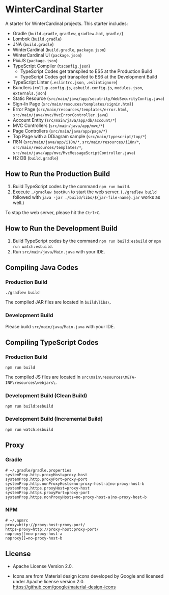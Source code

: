 # WinterCardinal Starter

A starter for WinterCardinal projects.
This starter includes:

* Gradle (`build.gradle`, `gradlew`, `gradlew.bat`, `gradle/`)
* Lombok (`build.gradle`)
* JNA (`build.gradle`)
* WinterCardinal (`build.gradle`, `package.json`)
* WinterCardinal UI (`package.json`)
* PixiJS (`package.json`)
* TypeScript Compiler (`tsconfig.json`)
	* TypeScript Codes get transpiled to ES5 at the Production Build
	* TypeScript Codes get transpiled to ES6 at the Development Build
* TypeScript Linter (`.eslintrc.json`, `.eslintignore`)
* Bundlers (`rollup.config.js`, `esbuild.config.js`, `modules.json`, `externals.json`)
* Static Resource (`src/main/java/app/secutrity/WebSecurityConfig.java`)
* Sign-In Page (`src/main/resouces/templates/signin.html`)
* Error Page (`src/main/resources/templates/error.html`, `src/main/java/mvc/MvcErrorController.java`)
* Account Entity (`src/main/java/app/db/account/*`)
* MVC Controllers (`src/main/java/app/mvc/*`)
* Page Controllers (`src/main/java/app/page/*`)
* Top Page with a DDiagram sample (`src/main/typescript/top/*`)
* I18N (`src/main/java/app/i18n/*`, `src/main/resources/i18n/*`, `src/main/resources/templates/*`, `src/main/java/app/mvc/MvcMessageScriptController.java`)
* H2 DB (`build.gradle`)

## How to Run the Production Build

1. Build TypeScript codes by the command `npm run build`.
2. Execute `./gradlew bootRun` to start the web server.
(`./gradlew build` followed with `java -jar ./build/libs/${jar-file-name}.jar` works as well.)

To stop the web server, please hit the `Ctrl+C`.

## How to Run the Development Build

1. Build TypeScript codes by the command `npm run build:esbuild` or `npm run watch:esbuild`.
2. Run `src/main/java/Main.java` with your IDE.

## Compiling Java Codes

### Production Build

```
./gradlew build
```

The compiled JAR files are located in `build\libs\`.

### Development Build

Please build `src/main/java/Main.java` with your IDE.

## Compiling TypeScript Codes

### Production Build

```
npm run build
```

The compiled JS files are located in `src\main\resources\META-INF\resources\webjars\`.

### Development Build (Clean Build)

```
npm run build:esbuild
```

### Development Build (Incremental Build)

```
npm run watch:esbuild
```

## Proxy

### Gradle

```
# ~/.gradle/gradle.properties
systemProp.http.proxyHost=proxy-host
systemProp.http.proxyPort=proxy-port
systemProp.http.nonProxyHosts=no-proxy-host-a|no-proxy-host-b
systemProp.https.proxyHost=proxy-host
systemProp.https.proxyPort=proxy-port
systemProp.https.nonProxyHosts=no-proxy-host-a|no-proxy-host-b
```

### NPM

```
# ~/.npmrc
proxy=http://proxy-host:proxy-port/
https-proxy=http://proxy-host:proxy-port/
noproxy[]=no-proxy-host-a
noproxy[]=no-proxy-host-b
```

## License

* Apache License Version 2.0.

* Icons are from Material design icons developed by Google and licensed under Apache license version 2.0.\
https://github.com/google/material-design-icons

